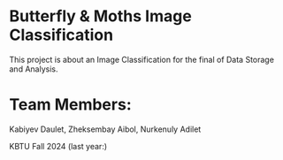 # Butterfly & Moths Image Classification
This project is about an Image Classification for the final of Data Storage and Analysis.

# Team Members:
Kabiyev Daulet, Zheksembay Aibol, Nurkenuly Adilet

KBTU Fall 2024 (last year:)
